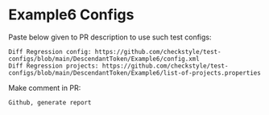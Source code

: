 # Example6 Configs
Paste below given to PR description to use such test configs:
```
Diff Regression config: https://github.com/checkstyle/test-configs/blob/main/DescendantToken/Example6/config.xml
Diff Regression projects: https://github.com/checkstyle/test-configs/blob/main/DescendantToken/Example6/list-of-projects.properties
```
Make comment in PR:
```
Github, generate report
```
